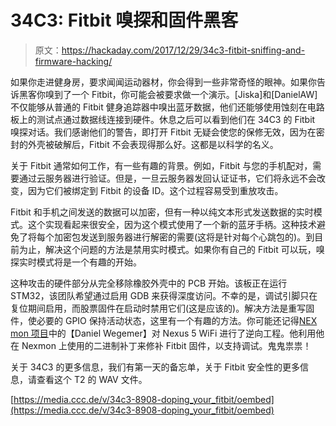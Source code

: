 # 34C3: Fitbit 嗅探和固件黑客

> 原文：<https://hackaday.com/2017/12/29/34c3-fitbit-sniffing-and-firmware-hacking/>

如果你走进健身房，要求闻闻运动器材，你会得到一些非常奇怪的眼神。如果你告诉黑客你嗅到了一个 Fitbit，你可能会被要求做一个演示。[Jiska]和[DanielAW]不仅能够从普通的 Fitbit 健身追踪器中嗅出蓝牙数据，他们还能够使用蚀刻在电路板上的测试点通过数据线连接到硬件。休息之后可以看到他们在 34C3 的 Fitbit 嗅探对话。我们感谢他们的警告，即打开 Fitbit 无疑会使您的保修无效，因为在密封的外壳被破解后，Fitbit 不会表现得那么好。这都是以科学的名义。

关于 Fitbit 通常如何工作，有一些有趣的背景。例如，Fitbit 与您的手机配对，需要通过云服务器进行验证。但是，一旦云服务器发回认证证书，它们将永远不会改变，因为它们被绑定到 Fitbit 的设备 ID。这个过程容易受到重放攻击。

Fitbit 和手机之间发送的数据可以加密，但有一种以纯文本形式发送数据的实时模式。这个实现看起来很安全，因为这个模式使用了一个新的蓝牙手柄。这种技术避免了将每个加密包发送到服务器进行解密的需要(这将是针对每个心跳包的)。到目前为止，解决这个问题的方法是禁用实时模式。如果你有自己的 Fitbit 可以玩，嗅探实时模式将是一个有趣的开始。

这种攻击的硬件部分从完全移除橡胶外壳中的 PCB 开始。该板正在运行 STM32，该团队希望通过启用 GDB 来获得深度访问。不幸的是，调试引脚只在复位期间启用，而股票固件在启动时禁用它们(这是应该的)。解决方法是重写固件，使必要的 GPIO 保持活动状态，这里有一个有趣的方法。你可能还记得[NEX mon 项目](https://hackaday.com/2016/09/08/nexmon-turns-nexus-5-and-rpi3-into-wifi-toolkit/)中的【Daniel Wegemer】对 Nexus 5 WiFi 进行了逆向工程。他利用他在 Nexmon 上使用的二进制补丁来修补 Fitbit 固件，以支持调试。鬼鬼祟祟！

关于 34C3 的更多信息，我们有第一天的备忘单，关于 Fitbit 安全性的更多信息，请查看这个 T2 的 WAV 文件。

[https://media.ccc.de/v/34c3-8908-doping_your_fitbit/oembed](https://media.ccc.de/v/34c3-8908-doping_your_fitbit/oembed)